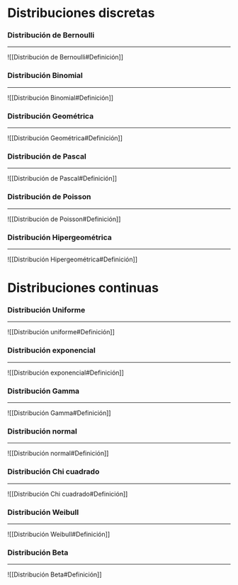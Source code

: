 # Distribuciones discretas

### Distribución de Bernoulli
---
![[Distribución de Bernoulli#Definición]]

### Distribución Binomial
---
![[Distribución Binomial#Definición]]

### Distribución Geométrica
---
![[Distribución Geométrica#Definición]]

### Distribución de Pascal
---
![[Distribución de Pascal#Definición]]

### Distribución de Poisson
---
![[Distribución de Poisson#Definición]]


### Distribución Hipergeométrica
---
![[Distribución Hipergeométrica#Definición]]


# Distribuciones continuas

### Distribución Uniforme
---
![[Distribución uniforme#Definición]]

### Distribución exponencial
---
![[Distribución exponencial#Definición]]

### Distribución Gamma
---
![[Distribución Gamma#Definición]]

### Distribución normal
---
![[Distribución normal#Definición]]

### Distribución Chi cuadrado
---
![[Distribución Chi cuadrado#Definición]]


### Distribución Weibull
---
![[Distribución Weibull#Definición]]

### Distribución Beta
---
![[Distribución Beta#Definición]]
